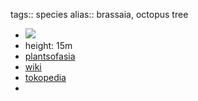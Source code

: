 tags:: species
alias:: brassaia, octopus tree

- ![](https://peach-geographical-bat-397.mypinata.cloud/ipfs/QmVt3L8Rhim6R2ppXSwVkqYEwPecHMhv4Ubej9zhJBn13k)
- height: 15m
- [plantsofasia](http://www.plantsofasia.com/index/schefflera_actinophylla/0-806)
- [wiki](https://en.wikipedia.org/wiki/Heptapleurum_actinophyllum)
- [tokopedia](https://www.tokopedia.com/jual-pohon-hias/bibit-pohon-gurita-tanaman-schefflera-actinophylla?extParam=ivf%3Dfalse%26src%3Dsearch)
-